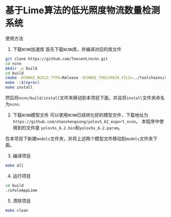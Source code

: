 # 基于Lime算法的低光照度物流数量检测系统

使用方法

1. 下载`NCNN`加速库
首先下载`NCNN`库，并编译对应的库文件
```bash
git clone https://github.com/Tencent/ncnn.git
cd ncnn 
mkdir -p build 
cd build
cmake -DCMAKE_BUILD_TYPE=Release -DCMAKE_TOOLCHAIN_FILE=../toolchains/aarch64-linux-gnu.toolchain.cmake ..
make -j$(nproc)
make install
```

然后将`ncnn/build/install`文件夹移动到本项目下面，并且将`install`文件夹命名为`ncnn`.

2. 下载`NCNN`模型文件
可以使用`NCNN`已经转化好的模型文件，下载地址为`https://github.com/shaoshengsong/yolov5_62_export_ncnn`。
本程序中使用到的文件是 `yolov5s_6.2.bin`和`yolov5s_6.2.param`。

在本项目下新建`models`文件夹，并将上述两个模型文件移动到`models`文件夹下面。

3. 编译项目
```bash
make all
```
4. 运行项目
```bash
cd build 
./uYoloAppLime
```
5. 清除项目
```bash
make clean
```
